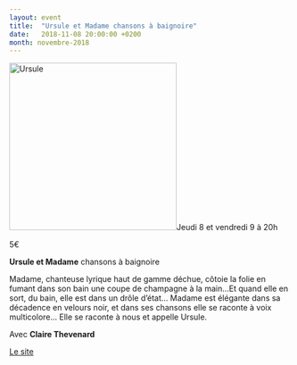 ```yaml
---
layout: event
title:  "Ursule et Madame chansons à baignoire"
date:   2018-11-08 20:00:00 +0200
month: novembre-2018
---
```

<img class="alignleft size-medium wp-image-5355" src="https://agendarts.files.wordpress.com/2018/09/ursule.jpg?w=300" alt="Ursule" width="300" height="300" />Jeudi 8 et vendredi 9 à 20h

5€

**Ursule et Madame** chansons à baignoire

Madame, chanteuse lyrique haut de gamme déchue, côtoie la folie en fumant dans son bain une coupe de champagne à la main…Et quand elle en sort, du bain, elle est dans un drôle d’état… Madame est élégante dans sa décadence en velours noir, et dans ses chansons elle se raconte à voix multicolore… Elle se raconte à nous et appelle Ursule.

Avec **Claire Thevenard**

[Le site](http://ciepauvrepecheur.wixsite.com/ursule-et-madame/blank)